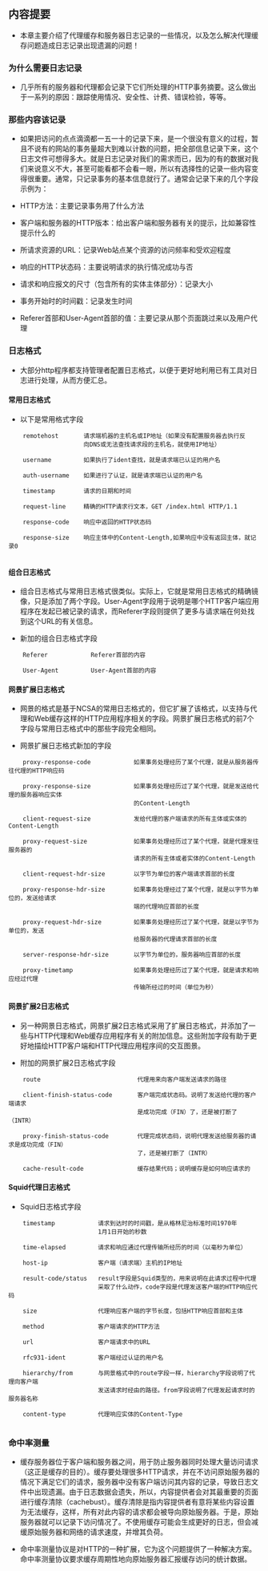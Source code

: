 ## 内容提要

* 本章主要介绍了代理缓存和服务器日志记录的一些情况，以及怎么解决代理缓存问题造成日志记录出现遗漏的问题！

### 为什么需要日志记录

* 几乎所有的服务器和代理都会记录下它们所处理的HTTP事务摘要。这么做出于一系列的原因：跟踪使用情况、安全性、计费、错误检验，等等。

### 那些内容该记录

* 如果把访问的点点滴滴都一五一十的记录下来，是一个很没有意义的过程，暂且不说有的网站的事务量超大到难以计数的问题，把全部信息记录下来，这个日志文件可想得多大。就是日志记录对我们的需求而已，因为的有的数据对我们来说意义不大，甚至可能看都不会看一眼，所以有选择性的记录一些内容变得很重要。通常，只记录事务的基本信息就行了。通常会记录下来的几个字段示例为：

- HTTP方法：主要记录事务用了什么方法

- 客户端和服务器的HTTP版本：给出客户端和服务器有关的提示，比如兼容性提示什么的

- 所请求资源的URL：记录Web站点某个资源的访问频率和受欢迎程度

- 响应的HTTP状态码：主要说明请求的执行情况成功与否

- 请求和响应报文的尺寸（包含所有的实体主体部分）：记录大小

- 事务开始时的时间戳：记录发生时间

- Referer首部和User-Agent首部的值：主要记录从那个页面跳过来以及用户代理

### 日志格式

* 大部分http程序都支持管理者配置日志格式，以便于更好地利用已有工具对日志进行处理，从而方便汇总。

#### 常用日志格式

* 以下是常用格式字段

```
	remotehost       请求端机器的主机名或IP地址（如果没有配置服务器去执行反
					 向DNS或无法查找请求段的主机名，就使用IP地址）

	username         如果执行了ident查找，就是请求端已认证的用户名

	auth-username    如果进行了认证，就是请求端已认证的用户名

	timestamp        请求的日期和时间

	request-line     精确的HTTP请求行文本，GET /index.html HTTP/1.1

	response-code    响应中返回的HTTP状态码

	response-size    响应主体中的Content-Length,如果响应中没有返回主体，就记录0


```


#### 组合日志格式

* 组合日志格式与常用日志格式很类似。实际上，它就是常用日志格式的精确镜像，只是添加了两个字段。User-Agent字段用于说明是哪个HTTP客户端应用程序在发起已被记录的请求，而Referer字段则提供了更多与请求端在何处找到这个URL的有关信息。

* 新加的组合日志格式字段

```
	Referer            Referer首部的内容

	User-Agent         User-Agent首部的内容

```

#### 网景扩展日志格式

* 网景的格式是基于NCSA的常用日志格式的，但它扩展了该格式，以支持与代理和Web缓存这样的HTTP应用程序相关的字段。网景扩展日志格式的前7个字段与常用日志格式中的那些字段完全相同。

* 网景扩展日志格式新加的字段

```
	proxy-response-code            如果事务处理经历了某个代理，就是从服务器传往代理的HTTP响应码

	proxy-response-size            如果事务处理经历过了某个代理，就是发送给代理的服务器响应实体
								   的Content-Length

	client-request-size 		   发给代理的客户端请求的所有主体或实体的Content-Length

	proxy-request-size			   如果事务处理经历过了某个代理，就是代理发往服务器的
								   请求的所有主体或者实体的Content-Length

	client-request-hdr-size		   以字节为单位的客户端请求首部的长度

	proxy-response-hdr-size		   如果事务处理经过了某个代理，就是以字节为单位的，发送给请求
								   端的代理响应首部的长度

	proxy-request-hdr-size         如果事务处理经历过了某个代理，就是以字节为单位的，发送
								   给服务器的代理请求首部的长度

	server-response-hdr-size       以字节为单位的，服务器响应首部的长度

	proxy-timetamp				   如果事务处理经历过了某个代理，就是请求和响应经过代理
								   传输所经过的时间（单位为秒）

```

#### 网景扩展2日志格式

* 另一种网景日志格式，网景扩展2日志格式采用了扩展日志格式，并添加了一些与HTTP代理和Web缓存应用程序有关的附加信息。这些附加字段有助于更好地描绘HTTP客户端和HTTP代理应用程序间的交互图景。

* 附加的网景扩展2日志格式字段

```
	route                           代理用来向客户端发送请求的路径

	client-finish-status-code       客户端完成状态码。说明了发送给代理的客户端请求
									是成功完成（FIN）了，还是被打断了（INTR）

	proxy-finish-status-code		代理完成状态码，说明代理发送给服务器的请求是成功完成（FIN）
									了，还是被打断了（INTR）

	cache-result-code				缓存结果代码；说明缓存是如何响应请求的

```

#### Squid代理日志格式

* Squid日志格式字段

```
	timestamp            请求到达时的时间戳，是从格林尼治标准时间1970年
						 1月1日开始的秒数

	time-elapsed		 请求和响应通过代理传输所经历的时间（以毫秒为单位）

	host-ip				 客户端（请求端）主机的IP地址

	result-code/status   result字段是Squid类型的，用来说明在此请求过程中代理
						 采取了什么动作，code字段是代理发送客户端的HTTP响应代码

	size 				 代理响应客户端的字节长度，包括HTTP响应首部和主体

	method               客户端请求的HTTP方法

	url                  客户端请求中的URL

	rfc931-ident         客户端经过认证的用户名

	hierarchy/from       与网景格式中的route字段一样，hierarchy字段说明了代理向客户端
						 发送请求时经由的路径。from字段说明了代理发起请求时的服务器名称

	content-type 		 代理响应实体的Content-Type


```

### 命中率测量 

* 缓存服务器位于客户端和服务器之间，用于防止服务器同时处理大量访问请求（这正是缓存的目的）。缓存要处理很多HTTP请求，并在不访问原始服务器的情况下满足它们的请求，服务器中没有客户端访问其内容的记录，导致日志文件中出现遗漏。由于日志数据会遗失，所以，内容提供者会对其最重要的页面进行缓存清除（cachebust）。缓存清除是指内容提供者有意将某些内容设置为无法缓存，这样，所有对此内容的请求都会被导向原始服务器。于是，原始服务器就可以记录下访问情况了。不使用缓存可能会生成更好的日志，但会减缓原始服务器和网络的请求速度，并增其负荷。

* 命中率测量协议是对HTTP的一种扩展，它为这个问题提供了一种解决方案。命中率测量协议要求缓存周期性地向原始服务器汇报缓存访问的统计数据。